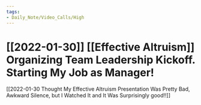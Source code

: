 ```yaml
---
tags:
- Daily_Note/Video_Calls/High
---
```


# [[2022-01-30]] [[Effective Altruism]] Organizing Team Leadership Kickoff. Starting My Job as Manager!



[[2022-01-30 Thought My Effective Altruism Presentation Was Pretty Bad, Awkward Silence, but I Watched It and It Was Surprisingly good!!]]